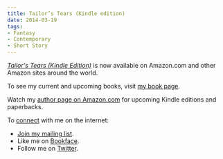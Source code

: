 ```yaml
---
title: Tailor’s Tears (Kindle edition)
date: 2014-03-19
tags:
- Fantasy
- Contemporary
- Short Story
---
```


[_Tailor's Tears (Kindle Edition)_](http://www.amazon.com/dp/B00J45LIZ8/?tag=driscollbrookpress-20)
is now available on Amazon.com
and other Amazon sites around the world.

To see my current and upcoming books,
visit [my book page](http://driscollbrookpress.com/books/).

Watch my
[author page on Amazon.com](http://amazon.com/author/dalehartleyemery/)
for upcoming Kindle editions
and paperbacks.

To [connect](/connect/) with me on the internet:

 - [Join my mailing list](http://dalehartleyemery.us3.list-manage.com/subscribe?u=ebd8309bacca60752ecccd2b2&id=cb6d5e276f).
 - Like me on [Bookface](https://www.facebook.com/dalehartleyemery).
 - Follow me on [Twitter](https://twitter.com/dalewriting/).
